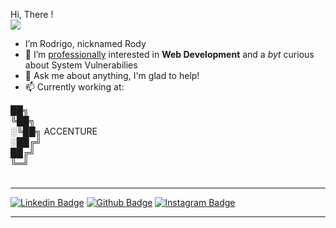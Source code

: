 Hi, There !<br> <img src="https://media.tenor.com/images/17a04f152e6be03486439b85e3bb045b/tenor.gif">

- I’m Rodrigo, nicknamed Rody
- 👀 I’m <u>professionally</u> interested in <strong>Web Development</strong> and a <i>byt</i> curious about System Vulnerabilies
- 💬 Ask me about anything, I'm glad to help! 
- 📫 Currently working at: 

██╗<br>
╚██╗<br>
░╚██╗ ACCENTURE<br>
░██╔╝<br>
██╔╝<br>
╚═╝<br>
<br>

<hr>

[![Linkedin Badge](https://img.shields.io/badge/-LinkedIn-blue?style=flat-square&logo=Linkedin&logoColor=white&link=https://www.linkedin.com/in/rodrigoalvesp/)](https://www.linkedin.com/in/rodrigoalvesp/)
[![Github Badge](https://img.shields.io/badge/-GitHub-black?style=flat-square&logo=Github&logoColor=white&link=https://www.github.com/rodypalms/)](https://www.github.com/rodypalms/)
[![Instagram Badge](https://img.shields.io/badge/-Instagram-993399?style=flat-square&logo=Instagram&logoColor=white&link=https://www.instagram.com/rodypalms/)](https://www.instagram.com/rodypalms/)

<hr>

